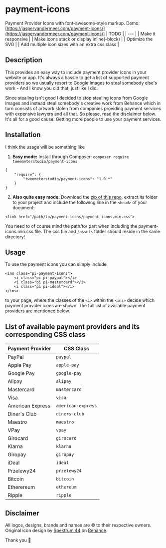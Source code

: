 # payment-icons
Payment Provider Icons with font-awesome-style markup. Demo: [https://jaspervandermeer.com/payment-icons/](https://jaspervandermeer.com/payment-icons/)
| TODO |
| --- |
| Make it responsive |
| Make icons stack or display inline(-block) |
| Optimize the SVG |
| Add multiple icon sizes with an extra css class |

## Description
This provides an easy way to include payment provider icons in your website or app. It's always a hassle to get a list of supported payment providers so we usually resort to Google Images to steal somebody else's work - And I know you did that, just like I did.

Since stealing isn't good I decided to stop stealing icons from Google Images and instead steal somebody's creative work from Behance which in turn consists of artwork stolen from companies providing payment services with expensive lawyers and all that. So please, read the disclaimer below. It's all for a good cause: Getting more people to use your payment services.
## Installation
I think the usage will be something like
1. **Easy mode:** Install through Composer: `composer require tweemeterstudio/payment-icons`
```
{
    "require": {
        "tweemeterstudio/payment-icons": "1.0.*"
    }
}
```
2. **Also quite easy mode:** Download the [zip of this repo](https://github.com/tweemeterstudio/payment-icons/archive/0.1.zip), extract its folder to your project and include the following line in the `<head>` of your document:
```
<link href="/path/to/payment-icons/payment-icons.min.css">
```
You need to of course mind the path/to/ part when including the payment-icons.min.css file. The css file and `/assets` folder should reside in the same directory!
## Usage
To use the payment icons you can simply include
```
<ins class="pi-payment-icons">
    <i class="pi pi-paypal"></i>
    <i class="pi pi-mastercard"></i>
    <i class="pi pi-ideal"></i>
</ins>
```
to your page, where the classes of the `<i>` within the `<ins>` decide which payment provider icons are shown. The full list of available payment providers are mentioned below.
## List of available payment providers and its corresponding CSS class
| Payment Provider  | CSS Class |
|---|---|
| PayPal            | `paypal` |
| Apple Pay         | `apple-pay` |
| Google Pay        | `google-pay` |
| Alipay            | `alipay` |
| Mastercard        | `mastercard` |
| Visa              | `visa` |
| American Express  | `american-express` |
| Diner's Club      | `diners-club` |
| Maestro           | `maestro` |
| VPay              | `vpay` |
| Girocard          | `girocard` |
| Klarna            | `klarna` |
| Giropay           | `giropay` |
| iDeal             | `ideal` |
| Przelewy24        | `przelewy24` |
| Bitcoin           | `bitcoin` |
| Etherereum        | `ethereum` |
| Ripple            | `ripple` |

## Disclaimer
All logos, designs, brands and names are © to their respective owners.
Original icon design by [Spektrum 44](https://www.behance.net/gallery/93190297/Free-E-Commerce-Logos) on [Behance](https://www.behance.net/spektrum44).

Thank you 💙
